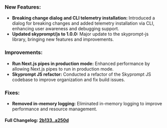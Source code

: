 ### **New Features:**
- **Breaking change dialog and CLI telemetry installation:** Introduced a dialog for breaking changes and added telemetry installation via CLI, enhancing user awareness and debugging support.
- **Updated skyprompt/js to 1.0.0:** Major update to the skyprompt-js library, bringing new features and improvements.

### **Improvements:**
- **Run Next.js pipes in production mode:** Enhanced performance by allowing Next.js pipes to run in production mode.
- **Skyprompt JS refactor:** Conducted a refactor of the Skyprompt JS codebase to improve organization and fix build issues.

### **Fixes:**
- **Removed in-memory logging:** Eliminated in-memory logging to improve performance and resource management.

#### **Full Changelog:** [2b133..a250d](https://github.com/mediar-ai/skyprompt/compare/2b133..a250d)

